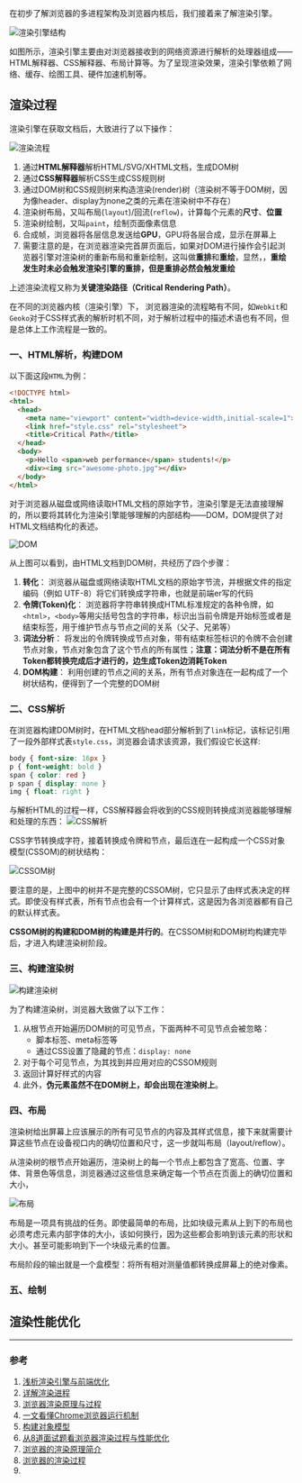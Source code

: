 在初步了解浏览器的多进程架构及浏览器内核后，我们接着来了解渲染引擎。

![渲染引擎结构](https://pic.downk.cc/item/5e65238098271cb2b89a1c67.jpg)

如图所示，渲染引擎主要由对浏览器接收到的网络资源进行解析的处理器组成——HTML解释器、CSS解释器、布局计算等。为了呈现渲染效果，渲染引擎依赖了网络、缓存、绘图工具、硬件加速机制等。

## 渲染过程
渲染引擎在获取文档后，大致进行了以下操作：

![渲染流程](https://pic.downk.cc/item/5e6547a198271cb2b8b9452b.jpg)

1. 通过**HTML解释器**解析HTML/SVG/XHTML文档，生成DOM树
2. 通过**CSS解释器**解析CSS生成CSS规则树
3. 通过DOM树和CSS规则树来构造渲染(render)树（渲染树不等于DOM树，因为像header、display为none之类的元素在渲染树中不存在）
4. 渲染树布局，又叫布局(`layout`)/回流(`reflow`)，计算每个元素的**尺寸**、**位置**
5. 渲染树绘制，又叫`paint`，绘制页面像素信息
6. 合成帧，浏览器将各层信息发送给**GPU**，GPU将各层合成，显示在屏幕上
7. 需要注意的是，在浏览器渲染完首屏页面后，如果对DOM进行操作会引起浏览器引擎对渲染树的重新布局和重新绘制，这叫做**重排**和**重绘**，显然，，**重绘发生时未必会触发渲染引擎的重排，但是重排必然会触发重绘**

上述渲染流程又称为**关键渲染路径（Critical Rendering Path）**。

在不同的浏览器内核（渲染引擎）下， 浏览器渲染的流程略有不同，如`Webkit`和`Geoko`对于CSS样式表的解析时机不同，对于解析过程中的描述术语也有不同，但是总体上工作流程是一致的。

### 一、HTML解析，构建DOM
以下面这段`HTML`为例：
```html
<!DOCTYPE html>
<html>
  <head>
    <meta name="viewport" content="width=device-width,initial-scale=1">
    <link href="style.css" rel="stylesheet">
    <title>Critical Path</title>
  </head>
  <body>
    <p>Hello <span>web performance</span> students!</p>
    <div><img src="awesome-photo.jpg"></div>
  </body>
</html>
```

对于浏览器从磁盘或网络读取HTML文档的原始字节，渲染引擎是无法直接理解的，所以要将其转化为渲染引擎能够理解的内部结构——DOM，DOM提供了对HTML文档结构化的表述。

![DOM](https://pic.downk.cc/item/5ea7bcd3c2a9a83be597316e.png)

从上图可以看到，由HTML文档到DOM树，共经历了四个步骤：
1. **转化**： 浏览器从磁盘或网络读取HTML文档的原始字节流，并根据文件的指定编码（例如 UTF-8）将它们转换成字符串，也就是前端er写的代码
2. **令牌(Token)化**： 浏览器将字符串转换成HTML标准规定的各种令牌，如`<html>`，`<body>`等用尖括号包含的字符串，标识出当前令牌是开始标签或者是结束标签，用于维护节点与节点之间的关系（父子、兄弟等）
3. **词法分析**： 将发出的令牌转换成节点对象，带有结束标签标识的令牌不会创建节点对象，节点对象包含了这个节点的所有属性；**注意：词法分析不是在所有Token都转换完成后才进行的，边生成Token边消耗Token**
4. **DOM构建**： 利用创建的节点之间的关系，所有节点对象连在一起构成了一个树状结构，便得到了一个完整的DOM树

### 二、CSS解析
在浏览器构建DOM树时，在HTML文档head部分解析到了`link`标记，该标记引用了一段外部样式表`style.css`，浏览器会请求该资源，我们假设它长这样:
```css
body { font-size: 16px }
p { font-weight: bold }
span { color: red }
p span { display: none }
img { float: right }
```

与解析HTML的过程一样，CSS解释器会将收到的CSS规则转换成浏览器能够理解和处理的东西：
![CSS解析](https://pic.downk.cc/item/5ebac694c2a9a83be5bfbf63.png)

CSS字节转换成字符，接着转换成令牌和节点，最后连在一起构成一个CSS对象模型(CSSOM)的树状结构：

![CSSOM树](https://pic.downk.cc/item/5ebacb11c2a9a83be5c88711.png)

要注意的是，上图中的树并不是完整的CSSOM树，它只显示了由样式表决定的样式。即使没有样式表，所有节点也会有一个计算样式，这是因为各浏览器都有自己的默认样式表。

**CSSOM树的构建和DOM树的构建是并行的**。在CSSOM树和DOM树均构建完毕后，才进入构建渲染树阶段。

### 三、构建渲染树
![构建渲染树](https://pic.downk.cc/item/5ebacd74c2a9a83be5cb49d4.png)

为了构建渲染树，浏览器大致做了以下工作：
1. 从根节点开始遍历DOM树的可见节点，下面两种不可见节点会被忽略：
    - 脚本标签、meta标签等
    - 通过CSS设置了隐藏的节点：`display: none`
2. 对于每个可见节点，为其找到并应用对应的CSSOM规则
3. 返回计算好样式的内容
4. 此外，**伪元素虽然不在DOM树上，却会出现在渲染树上**。

### 四、布局
渲染树给出屏幕上应该展示的所有可见节点的内容及其样式信息，接下来就需要计算这些节点在设备视口内的确切位置和尺寸，这一步就叫布局（layout/reflow）。

从渲染树的根节点开始遍历，渲染树上的每一个节点上都包含了宽高、位置、字体、背景色等信息，浏览器通过这些信息来确定每一个节点在页面上的确切位置和大小，

![布局](https://pic.downk.cc/item/5ece8e46c2a9a83be51bac88.jpg)

布局是一项具有挑战的任务。即使最简单的布局，比如块级元素从上到下的布局也必须考虑元素内部字体的大小，该如何换行，因为这些都会影响到该元素的形状和大小。甚至可能影响到下一个块级元素的位置。

布局阶段的输出就是一个盒模型：将所有相对测量值都转换成屏幕上的绝对像素。

### 五、绘制


## 渲染性能优化
___
### 参考
1. [浅析渲染引擎与前端优化](https://jdc.jd.com/archives/2806)
2. [详解渲染进程](https://blog.acohome.cn/inside-browser-part3/)
3. [浏览器渲染原理与过程](https://srtian96.gitee.io/blog/2018/06/01/%E6%B5%8F%E8%A7%88%E5%99%A8%E6%B8%B2%E6%9F%93%E5%8E%9F%E7%90%86/)
4. [一文看懂Chrome浏览器运行机制](https://zhuanlan.zhihu.com/p/102149546)
5. [构建对象模型](https://developers.google.com/web/fundamentals/performance/critical-rendering-path/constructing-the-object-model?hl=zh-cn)
6. [从8道面试题看浏览器渲染过程与性能优化](https://juejin.im/post/5e143104e51d45414a4715f7)
7. [浏览器的渲染原理简介](https://coolshell.cn/articles/9666.html)
8. [浏览器的渲染过程](https://zhuanlan.zhihu.com/p/74792085)
9. [](https://blog.acohome.cn/inside-browser-part3/)